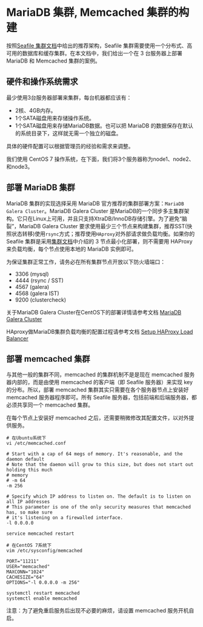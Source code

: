 # MariaDB 集群, Memcached 集群的构建

按照[Seafile 集群文档](deploy_in_a_cluster.md)中给出的推荐架构，Seafile 集群需要使用一个分布式、高可用的数据库和缓存集群。在本文档中，我们给出一个在 3 台服务器上部署 MariaDB 和 Memcached 集群的案例。

## 硬件和操作系统需求

最少使用3台服务器部署来集群，每台机器都应该有：

* 2核、4GB内存。
* 1个SATA磁盘用来存储操作系统。
* 1个SATA磁盘用来存储MariaDB数据。也可以把 MariaDB 的数据保存在默认的系统目录下，这样就无需一个独立的磁盘。

具体的硬件配置可以根据管理员的经验和需求来调整。

我们使用 CentOS 7 操作系统，在下面，我们将3个服务器称为node1、node2、和node3。

## 部署 MariaDB 集群

MariaDB 集群的实现选择采用 MariaDB 官方推荐的集群部署方案：`MariaDB Galera Cluster`。MariaDB Galera Cluster 是MariaDB的一个同步多主集群架构。它只在Linux上可用，并且只支持XtraDB/InnoDB存储引擎。为了避免“脑裂”，MariaDB Galera Cluster 要求使用最少三个节点来构建集群，推荐SST(快照状态转移)使用`rsync`方式；推荐使用`HAproxy`对外部请求做负载均衡。如果你的 Seafile 集群是采用[集群文档](deploy_in_a_cluster.md)中介绍的 3 节点最小化部署，则不需要用 HAProxy 来负载均衡，每个节点使用本地的 MariaDB 实例即可。

为保证集群正常工作，请务必在所有集群节点开放以下防火墙端口：

- 3306 (mysql)
- 4444 (rsync / SST)
- 4567 (galera)
- 4568 (galera IST)
- 9200 (clustercheck)

关于MariaDB Galera Cluster在CentOS下的部署详情请参考文档 [MariaDB Galera Cluster](https://mariadb.com/resources/blog/setting-mariadb-enterprise-cluster-part-2-how-set-mariadb-cluster)

HAproxy做MariaDB集群负载均衡的配置过程请参考文档 [Setup HAProxy Load Balancer](https://mariadb.com/resources/blog/setup-mariadb-enterprise-cluster-part-3-setup-ha-proxy-load-balancer-read-and-write-pools)

## 部署 memcached 集群

与其他一般的集群不同，memcached 的集群机制不是是现在 memcached 服务器内部的，而是由使用 memcached 的客户端（即 Seafile 服务器）来实现 key 的分布。所以，部署 memcached 集群其实只需要在各个服务器节点上安装好 memcached 服务器程序即可。所有 Seafile 服务器，包括前端和后端服务器，都必须共享同一个 memcached 集群。

在每个节点上安装好 memcached 之后，还需要稍微修改其配置文件，以对外提供服务。

```
# 在Ubuntu系统下
vi /etc/memcached.conf

# Start with a cap of 64 megs of memory. It's reasonable, and the daemon default
# Note that the daemon will grow to this size, but does not start out holding this much
# memory
# -m 64
-m 256

# Specify which IP address to listen on. The default is to listen on all IP addresses
# This parameter is one of the only security measures that memcached has, so make sure
# it's listening on a firewalled interface.
-l 0.0.0.0

service memcached restart
```

```
# 在CentOS 7系统下
vim /etc/sysconfig/memcached

PORT="11211"
USER="memcached"
MAXCONN="1024"
CACHESIZE="64"
OPTIONS="-l 0.0.0.0 -m 256"

systemctl restart memcached
systemctl enable memcached
```
注意：为了避免重启服务后出现不必要的麻烦，请设置 memcached 服务开机自启。
